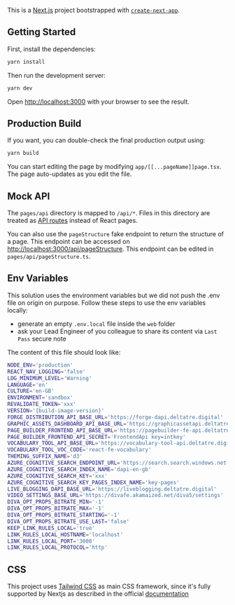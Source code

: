 This is a [Next.js](https://nextjs.org/) project bootstrapped with [`create-next-app`](https://github.com/vercel/next.js/tree/canary/packages/create-next-app).

## Getting Started

First, install the dependencies:
```bash
yarn install
```

Then run the development server:

```bash
yarn dev
```

Open [http://localhost:3000](http://localhost:3000) with your browser to see the result.

## Production Build 
If you want, you can double-check the final production output using: 

```bash
yarn build
```

You can start editing the page by modifying `app/[[...pageName]]page.tsx`. The page auto-updates as you edit the file.

## Mock API
The `pages/api` directory is mapped to `/api/*`. Files in this directory are treated as [API routes](https://nextjs.org/docs/api-routes/introduction) instead of React pages.

You can also use the `pageStructure` fake endpoint to return the structure of a page.
This endpoint can be accessed on [http://localhost:3000/api/pageStructure](http://localhost:3000/api/pageStructure). This endpoint can be edited in `pages/api/pageStructure.ts`.

## Env Variables
This solution uses the environment variables but we did not push the .env file on origin on purpose.
Follow these steps to use the env variables locally:
- generate an empty  `.env.local` file inside the `web` folder
- ask your Lead Engineer of you colleague to share its content via `Last Pass` secure note 

The content of this file should look like:
```bash
NODE_ENV='production'
REACT_NAV_LOGGING='false'
LOG_MINIMUM_LEVEL='Warning'
LANGUAGE='en'
CULTURE='en-GB'
ENVIRONMENT='sandbox'
REVALIDATE_TOKEN='xxx'
VERSION='{build-image-version}'
FORGE_DISTRIBUTION_API_BASE_URL='https://forge-dapi.deltatre.digital'
GRAPHIC_ASSETS_DASHBOARD_API_BASE_URL='https://graphicassetapi.deltatre.digital'
PAGE_BUILDER_FRONTEND_API_BASE_URL='https://pagebuilder-fe-api.deltatre.digital'
PAGE_BUILDER_FRONTEND_API_SECRET='FrontendApi key=intkey'
VOCABULARY_TOOL_API_BASE_URL='https://vocabulary-tool-api.deltatre.digital'
VOCABULARY_TOOL_VOC_CODE='react-fe-vocabulary'
THEMING_SUFFIX_NAME='d3'
AZURE_COGNITIVE_SEARCH_ENDPOINT_URL='https://search.search.windows.net'
AZURE_COGNITIVE_SEARCH_INDEX_NAME='dapi-en-gb'
AZURE_COGNITIVE_SEARCH_KEY='xxx'
AZURE_COGNITIVE_SEARCH_KEY_PAGES_INDEX_NAME='key-pages'
LIVE_BLOGGING_DAPI_BASE_URL='https://liveblogging.deltatre.digital'
VIDEO_SETTINGS_BASE_URL='https://divafe.akamaized.net/diva5/settings'
DIVA_OPT_PROPS_BITRATE_MIN='-1'
DIVA_OPT_PROPS_BITRATE_MAX='-1'
DIVA_OPT_PROPS_BITRATE_STARTING='-1'
DIVA_OPT_PROPS_BITRATE_USE_LAST='false'
KEEP_LINK_RULES_LOCAL='true'
LINK_RULES_LOCAL_HOSTNAME='localhost'
LINK_RULES_LOCAL_PORT='3000'
LINK_RULES_LOCAL_PROTOCOL='http'
```

## CSS 
This project uses [Tailwind CSS](https://tailwindcss.com/) as main CSS framework, since it's fully supported by Nextjs as described in the official [documentation](https://beta.nextjs.org/docs/styling/tailwind-css)